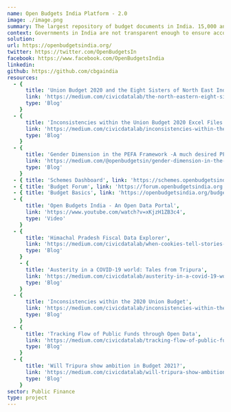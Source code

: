 ```yaml
---
name: Open Budgets India Platform - 2.0
image: ./image.png
summary: The largest repository of budget documents in India. 15,000 and counting.
context: Governments in India are not transparent enough to ensure accountability in the allocation & spending of public resources. The little data available in the open are mostly not in machine readable formats, thereby hindering timely analysis & vigorous public participation. The Open Budgets India platform, built in partnership with the Centre for Budget Governance and Accountability (CBGA), is the single largest repository of Indian budget documents across different tiers of governments with more than 14,000 documents & growing. Hosted on CKAN, a popular open-source open data sofware, it's an epitome of spirited public service. Dashboards, visualisations, & machine readable data on the platform has helped hasten the pace of analysis, especially at the sub-national level. Resources created to demystify the budget processes have helped the public to understand & contribute to the wider discourse.
solution:
url: https://openbudgetsindia.org/
twitter: https://twitter.com/OpenBudgetsIn
facebook: https://www.facebook.com/OpenBudgetsIndia
linkedin:
github: https://github.com/cbgaindia
resources:
  - {
      title: 'Union Budget 2020 and the Eight Sisters of North East India',
      link: 'https://medium.com/civicdatalab/the-north-eastern-eight-sisters-and-the-union-budget-2020-2a4c26ac3551',
      type: 'Blog'
    }
  - {
      title: 'Inconsistencies within the Union Budget 2020 Excel Files',
      link: 'https://medium.com/civicdatalab/inconsistencies-within-the-union-budget-2020-5961d74ec98e',
      type: 'Blog'
    }
  - {
      title: 'Gender Dimension in the PEFA Framework -A much desired PFM tool!',
      link: 'https://medium.com/@openbudgetsin/gender-dimension-in-the-pefa-framework-a-much-desired-pfm-tool-3ad3aaf0d54b',
      type: 'Blog'
    }
  - { title: 'Schemes Dashboard', link: 'https://schemes.openbudgetsindia.org', type: 'Dashboard' }
  - { title: 'Budget Forum', link: 'https://forum.openbudgetsindia.org', type: 'Forum' }
  - { title: 'Budget Basics', link: 'https://openbudgetsindia.org/budget-basics', type: 'Tutorial' }
  - {
      title: 'Open Budgets India - An Open Data Portal',
      link: 'https://www.youtube.com/watch?v=xKjzH1ZB3c4',
      type: 'Video'
    }
  - {
      title: 'Himachal Pradesh Fiscal Data Explorer',
      link: 'https://medium.com/civicdatalab/when-cookies-tell-stories-c1f284db1ff3',
      type: 'Blog'
    }
    - {
      title: 'Austerity in a COVID-19 world: Tales from Tripura',
      link: 'https://medium.com/civicdatalab/austerity-in-a-covid-19-world-tales-from-tripura-8d47e61083d4',
      type: 'Blog'
    }
  - {
      title: 'Inconsistencies within the 2020 Union Budget',
      link: 'https://medium.com/civicdatalab/inconsistencies-within-the-union-budget-2020-5961d74ec98e',
      type: 'Blog'
    }
  - {
      title: 'Tracking Flow of Public Funds through Open Data',
      link: 'https://medium.com/civicdatalab/tracking-flow-of-public-funds-through-open-data-1ace0e5b6163',
      type: 'Blog'
    }
  - {
      title: 'Will Tripura show ambition in Budget 2021?',
      link: 'https://medium.com/civicdatalab/will-tripura-show-ambition-in-budget-2021-e1ee8924d5eb',
      type: 'Blog'
    }
sector: Public Finance
type: project
---
```

